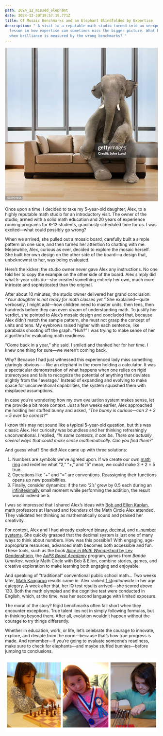 ```yaml
---
path: 2024_12_missed_elephant
date: 2024-12-30T19:57:19.771Z
title: Of Mosaic Benchmarks and an Elephant Blindfolded by Expertise
description: " A visit to a reputable math studio turned into an unexpected
  lesson in how expertise can sometimes miss the bigger picture. What happens
  when brilliance is measured by the wrong benchmarks? "
---
```

![](../assets/gettyimages-522959656-612x612.jpg)

Once upon a time, I decided to take my 5-year-old daughter, Alex, to a highly reputable math studio for an introductory visit. The owner of the studio, armed with a solid math education and 20 years of experience running programs for K-12 students, graciously scheduled time for us. I was excited—what could possibly go wrong?

When we arrived, she pulled out a mosaic board, carefully built a simple pattern on one side, and then turned her attention to chatting with me. Meanwhile, Alex, curious as ever, decided to explore the mosaic herself. She built her own design on the other side of the board—a design that, unbeknownst to her, was being evaluated.

Here’s the kicker: the studio owner never gave Alex any instructions. No one told her to copy the example on the other side of the board. Alex simply did what 5-year-olds do—she created something entirely her own, much more intricate and sophisticated than the original.

After about 10 minutes, the studio owner delivered her grand conclusion: *“Your daughter is not ready for math classes yet.”* She explained—quite verbosely, I might add—how children need to master units, then tens, then hundreds before they can even *dream* of understanding math. To justify her verdict, she pointed to Alex’s mosaic design and concluded that, because Alex didn’t match the sample pattern, she must not grasp the concept of units and tens. My eyebrows raised higher with each sentence, like parabolas shooting off the graph. “Huh?” I was trying to make sense of her algorithm for evaluating math readiness.

“Come back in a year,” she said. I smiled and thanked her for her time. I knew one thing for sure—we weren’t coming back.

Why? Because I had just witnessed this experienced lady miss something glaringly obvious — like an elephant in the room holding a calculator. It was a spectacular demonstration of what happens when one relies on rigid stereotypes and fails to recognize the potential of anything that deviates slightly from the "average." Instead of expanding and evolving to make space for unconventional capabilities, the system squashed them with misplaced assumptions.

In case you’re wondering how my own evaluation system makes sense, let me provide a bit more context. Just a few weeks earlier, Alex approached me holding her stuffed bunny and asked, *“The bunny is curious—can 2 + 2 = 5 ever be correct?”*

I know this may not sound like a typical 5-year-old question, but this was classic Alex. Her curiosity was boundless and her thinking refreshingly unconventional.  I replied, *“In some contexts, it can be. There are actually several ways that could make sense mathematically. Can you find them?”*

And guess what? She did! Alex came up with three solutions:

1. Numbers are symbols we've agreed upon. If we create our own [math ring](https://en.wikipedia.org/wiki/Ring_(mathematics)) and redefine what “2,” “+,” and “5” mean, we could make 2 + 2 = 5 true.
2. Operations like “+” and “=” are conventions. Reassigning their functions opens up new possibilities.
3. Finally, consider dynamics: if the two '2’s' grew by 0.5 each during an [infinitesimally](https://en.wikipedia.org/wiki/Infinitesimal) small moment while performing the addition, the result would indeed be 5.

I was so impressed that I shared Alex’s ideas with [Bob and Ellen Kaplan](https://people.math.harvard.edu/~knill/various/bobkaplan/index.html), math professors at Harvard and founders of the Math Circle Alex attended. They validated her thinking as mathematically sound and praised her creativity.

For context, Alex and I had already explored [binary](https://en.wikipedia.org/wiki/Binary_number), [decimal](https://en.wikipedia.org/wiki/Decimal), and [*n*-number systems](https://en.wikipedia.org/wiki/Positional_notation). She quickly grasped that the decimal system is just one of many ways to think about numbers. How was this possible? With engaging, age-appropriate resources, advanced math becomes both accessible and fun. These tools, such as the book [*Alice in Math Wonderland* by Lev Gendenshtein](https://www.rulit.me/books/alisa-v-strane-matematiki-read-164757-1.html), the *[AoPS Beast Academy](https://beastacademy.com/)* program, games from *Banda Umnikov*, weekly Math Circle with Bob & Ellen, combine stories, games, and creative exploration to make learning both engaging and enjoyable.

And speaking of "traditional" conventional public school math... Two weeks later, [Math Kangaroo](https://mathkangaroo.org/mks/) results came in: Alex ranked [1 st](https://mathkangaroo.org/mks/wp-content/uploads/2022/04/2017_Level-1_National-Winners.pdf)*nationwide* in her age category. A week after that, her IQ test results arrived—she scored above 130. Both the math olympiad and the cognitive test were conducted in English, which, at the time, was her second language with limited exposure.

The moral of the story? Rigid benchmarks often fall short when they encounter exceptions. True talent lies not in simply following formulas, but in thinking beyond them. After all, evolution wouldn’t happen without the courage to try things differently.

Whether in education, work, or life, let’s celebrate the courage to innovate, explore, and deviate from the norm—because that’s how true progress is made. And remember—if you’re going to evaluate someone’s readiness, make sure to check for elephants—and maybe stuffed bunnies—before jumping to conclusions.

![](../assets/alex-collage.jpg)